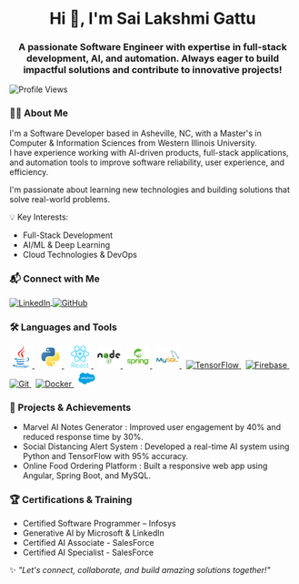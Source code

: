 <h1 align="center">Hi 👋, I'm Sai Lakshmi Gattu</h1>
<h3 align="center">A passionate Software Engineer with expertise in full-stack development, AI, and automation. Always eager to build impactful solutions and contribute to innovative projects!</h3>

<p align="left">
  <img src="https://komarev.com/ghpvc/?username=sailakshmireddygattu&label=Profile%20Views&color=0e75b6&style=flat" alt="Profile Views" />
</p>

### 👨‍💻 About Me  
I'm a  Software Developer based in  Asheville, NC, with a Master's in Computer & Information Sciences from  Western Illinois University.  
I have experience working with AI-driven products, full-stack applications, and automation tools to improve software reliability, user experience, and efficiency.  

I'm passionate about learning new technologies and building solutions that solve real-world problems. 

💡  Key Interests:   
- Full-Stack Development  
- AI/ML & Deep Learning  
- Cloud Technologies & DevOps  

### 📬 Connect with Me  
<p align="left">
  <a href="https://www.linkedin.com/in/sai-lakshmi-gattu/" target="_blank">
    <img align="center" src="https://cdn.jsdelivr.net/npm/simple-icons@v3/icons/linkedin.svg" alt="LinkedIn" height="30" width="40" />
  </a>
  <a href="https://github.com/sailakshmireddygattu/" target="_blank">
    <img align="center" src="https://cdn.jsdelivr.net/npm/simple-icons@v3/icons/github.svg" alt="GitHub" height="30" width="40" />
  </a>
</p>

### 🛠️ Languages and Tools  
<p align="left">  
  <a href="https://www.java.com" target="_blank" rel="noreferrer"> 
    <img src="https://raw.githubusercontent.com/devicons/devicon/master/icons/java/java-original.svg" alt="Java" width="40" height="40"/> 
  </a> &nbsp;
  <a href="https://www.python.org/" target="_blank" rel="noreferrer"> 
    <img src="https://raw.githubusercontent.com/devicons/devicon/master/icons/python/python-original.svg" alt="Python" width="40" height="40"/> 
  </a> &nbsp;
  <a href="https://reactjs.org/" target="_blank" rel="noreferrer"> 
    <img src="https://raw.githubusercontent.com/devicons/devicon/master/icons/react/react-original-wordmark.svg" alt="React" width="40" height="40"/> 
  </a> &nbsp;
  <a href="https://nodejs.org" target="_blank" rel="noreferrer"> 
    <img src="https://raw.githubusercontent.com/devicons/devicon/master/icons/nodejs/nodejs-original-wordmark.svg" alt="Node.js" width="40" height="40"/> 
  </a> &nbsp;
  <a href="https://spring.io/projects/spring-boot" target="_blank" rel="noreferrer"> 
    <img src="https://raw.githubusercontent.com/devicons/devicon/master/icons/spring/spring-original-wordmark.svg" alt="Spring Boot" width="40" height="40"/> 
  </a> &nbsp;
  <a href="https://www.mysql.com/" target="_blank" rel="noreferrer"> 
    <img src="https://raw.githubusercontent.com/devicons/devicon/master/icons/mysql/mysql-original-wordmark.svg" alt="MySQL" width="40" height="40"/> 
  </a> &nbsp;
  <a href="https://www.tensorflow.org/" target="_blank" rel="noreferrer"> 
    <img src="https://www.vectorlogo.zone/logos/tensorflow/tensorflow-icon.svg" alt="TensorFlow" width="40" height="40"/> 
  </a> &nbsp;
  <a href="https://firebase.google.com/" target="_blank" rel="noreferrer"> 
    <img src="https://www.vectorlogo.zone/logos/firebase/firebase-icon.svg" alt="Firebase" width="40" height="40"/> 
  </a> &nbsp;
  <a href="https://git-scm.com/" target="_blank" rel="noreferrer"> 
    <img src="https://www.vectorlogo.zone/logos/git-scm/git-scm-icon.svg" alt="Git" width="40" height="40"/> 
  </a> &nbsp;
  <a href="https://docker.com" target="_blank" rel="noreferrer"> 
    <img src="https://www.vectorlogo.zone/logos/docker/docker-official.svg" alt="Docker" width="40" height="40"/> 
  </a> &nbsp;
    <a href="https://www.salesforce.com/">
    <img src="https://raw.githubusercontent.com/devicons/devicon/master/icons/salesforce/salesforce-original.svg" alt="Salesforce" width="30" height="30"/>  
  </a>
  
</p>

### 🧩 Projects & Achievements  
-  Marvel AI Notes Generator : Improved user engagement by 40% and reduced response time by 30%.  
-  Social Distancing Alert System : Developed a real-time AI system using Python and TensorFlow with 95% accuracy.  
-  Online Food Ordering Platform : Built a responsive web app using Angular, Spring Boot, and MySQL.  

### 🏆 Certifications & Training  
- Certified Software Programmer  – Infosys  
- Generative AI by Microsoft & LinkedIn   
- Certified AI Associate - SalesForce
- Certified AI Specialist - SalesForce

✨ *"Let's connect, collaborate, and build amazing solutions together!"*
  
